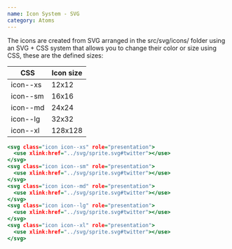 ```yaml
---
name: Icon System - SVG
category: Atoms
---
```


The icons are created from SVG arranged in the src/svg/icons/ folder using an SVG + CSS system that allows you to change their color or size using CSS, these are the defined sizes:

| CSS      | Icon size |
| -------- | --------- |
| icon--xs | 12x12     |
| icon--sm | 16x16     |
| icon--md | 24x24     |
| icon--lg | 32x32     |
| icon--xl | 128x128   |

```icon-svg.html
<svg class="icon icon--xs" role="presentation">
  <use xlink:href="../svg/sprite.svg#twitter"></use>
</svg>
<svg class="icon icon--sm" role="presentation">
  <use xlink:href="../svg/sprite.svg#twitter"></use>
</svg>
<svg class="icon icon--md" role="presentation">
  <use xlink:href="../svg/sprite.svg#twitter"></use>
</svg>
<svg class="icon icon--lg" role="presentation">
  <use xlink:href="../svg/sprite.svg#twitter"></use>
</svg>
<svg class="icon icon--xl" role="presentation">
  <use xlink:href="../svg/sprite.svg#twitter"></use>
</svg>

```
